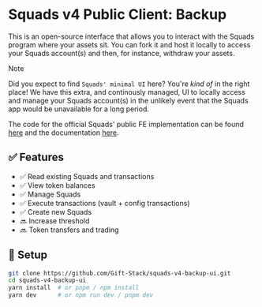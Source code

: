 # Squads v4 Public Client: Backup

This is an open-source interface that allows you to interact with the Squads program where your assets sit. You can fork it and host it locally to access your Squads account(s) and then, for instance, withdraw your assets.

> [!NOTE]
> Did you expect to find `Squads' minimal UI` here? You're _kind of_ in the right place! We have this extra, and continously managed, UI to locally access and manage your Squads account(s) in the unlikely event that the Squads app would be unavailable for a long period.
>
> The code for the official Squads' public FE implementation can be found [here](https://github.com/Squads-Protocol/squads-v4-public-ui) and the documentation [here](https://docs.squads.so/main).

## ✅ Features

- ✅ Read existing Squads and transactions
- ✅ View token balances
- ✅ Manage Squads
- ✅ Execute transactions (vault + config transactions)
- ✅ Create new Squads
- 🔜 Increase threshold
- 🔜 Token transfers and trading

## 🔧 Setup

```bash
git clone https://github.com/Gift-Stack/squads-v4-backup-ui.git
cd squads-v4-backup-ui
yarn install  # or pnpm / npm install
yarn dev      # or npm run dev / pnpm dev
```
